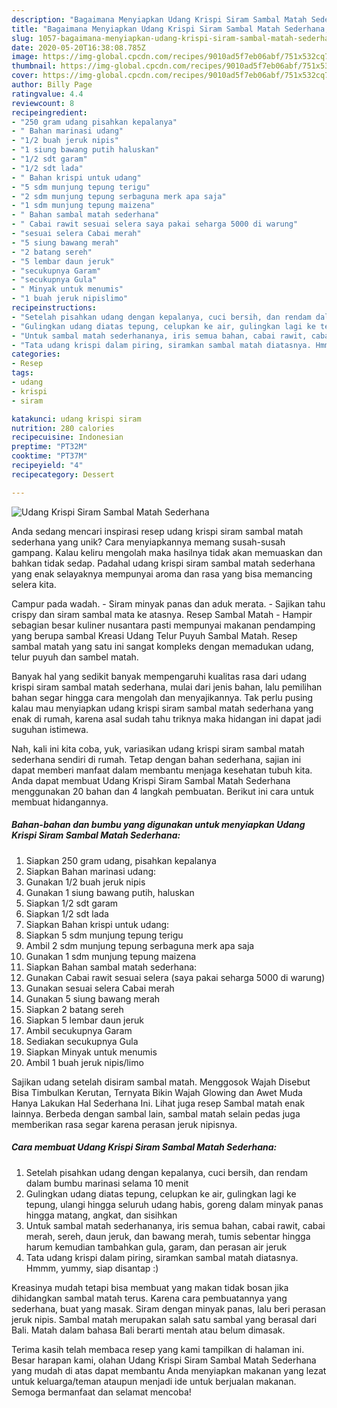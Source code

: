 ```yaml
---
description: "Bagaimana Menyiapkan Udang Krispi Siram Sambal Matah Sederhana, Bisa Manjain Lidah"
title: "Bagaimana Menyiapkan Udang Krispi Siram Sambal Matah Sederhana, Bisa Manjain Lidah"
slug: 1057-bagaimana-menyiapkan-udang-krispi-siram-sambal-matah-sederhana-bisa-manjain-lidah
date: 2020-05-20T16:38:08.785Z
image: https://img-global.cpcdn.com/recipes/9010ad5f7eb06abf/751x532cq70/udang-krispi-siram-sambal-matah-sederhana-foto-resep-utama.jpg
thumbnail: https://img-global.cpcdn.com/recipes/9010ad5f7eb06abf/751x532cq70/udang-krispi-siram-sambal-matah-sederhana-foto-resep-utama.jpg
cover: https://img-global.cpcdn.com/recipes/9010ad5f7eb06abf/751x532cq70/udang-krispi-siram-sambal-matah-sederhana-foto-resep-utama.jpg
author: Billy Page
ratingvalue: 4.4
reviewcount: 8
recipeingredient:
- "250 gram udang pisahkan kepalanya"
- " Bahan marinasi udang"
- "1/2 buah jeruk nipis"
- "1 siung bawang putih haluskan"
- "1/2 sdt garam"
- "1/2 sdt lada"
- " Bahan krispi untuk udang"
- "5 sdm munjung tepung terigu"
- "2 sdm munjung tepung serbaguna merk apa saja"
- "1 sdm munjung tepung maizena"
- " Bahan sambal matah sederhana"
- " Cabai rawit sesuai selera saya pakai seharga 5000 di warung"
- "sesuai selera Cabai merah"
- "5 siung bawang merah"
- "2 batang sereh"
- "5 lembar daun jeruk"
- "secukupnya Garam"
- "secukupnya Gula"
- " Minyak untuk menumis"
- "1 buah jeruk nipislimo"
recipeinstructions:
- "Setelah pisahkan udang dengan kepalanya, cuci bersih, dan rendam dalam bumbu marinasi selama 10 menit"
- "Gulingkan udang diatas tepung, celupkan ke air, gulingkan lagi ke tepung, ulangi hingga seluruh udang habis, goreng dalam minyak panas hingga matang, angkat, dan sisihkan"
- "Untuk sambal matah sederhananya, iris semua bahan, cabai rawit, cabai merah, sereh, daun jeruk, dan bawang merah, tumis sebentar hingga harum kemudian tambahkan gula, garam, dan perasan air jeruk"
- "Tata udang krispi dalam piring, siramkan sambal matah diatasnya. Hmmm, yummy, siap disantap :)"
categories:
- Resep
tags:
- udang
- krispi
- siram

katakunci: udang krispi siram 
nutrition: 280 calories
recipecuisine: Indonesian
preptime: "PT32M"
cooktime: "PT37M"
recipeyield: "4"
recipecategory: Dessert

---
```



![Udang Krispi Siram Sambal Matah Sederhana](https://img-global.cpcdn.com/recipes/9010ad5f7eb06abf/751x532cq70/udang-krispi-siram-sambal-matah-sederhana-foto-resep-utama.jpg)

Anda sedang mencari inspirasi resep udang krispi siram sambal matah sederhana yang unik? Cara menyiapkannya memang susah-susah gampang. Kalau keliru mengolah maka hasilnya tidak akan memuaskan dan bahkan tidak sedap. Padahal udang krispi siram sambal matah sederhana yang enak selayaknya mempunyai aroma dan rasa yang bisa memancing selera kita.

Campur pada wadah. - Siram minyak panas dan aduk merata. - Sajikan tahu crispy dan siram sambal mata ke atasnya. Resep Sambal Matah - Hampir sebagian besar kuliner nusantara pasti mempunyai makanan pendamping yang berupa sambal Kreasi Udang Telur Puyuh Sambal Matah. Resep sambal matah yang satu ini sangat kompleks dengan memadukan udang, telur puyuh dan sambel matah.

Banyak hal yang sedikit banyak mempengaruhi kualitas rasa dari udang krispi siram sambal matah sederhana, mulai dari jenis bahan, lalu pemilihan bahan segar hingga cara mengolah dan menyajikannya. Tak perlu pusing kalau mau menyiapkan udang krispi siram sambal matah sederhana yang enak di rumah, karena asal sudah tahu triknya maka hidangan ini dapat jadi suguhan istimewa.


Nah, kali ini kita coba, yuk, variasikan udang krispi siram sambal matah sederhana sendiri di rumah. Tetap dengan bahan sederhana, sajian ini dapat memberi manfaat dalam membantu menjaga kesehatan tubuh kita. Anda dapat membuat Udang Krispi Siram Sambal Matah Sederhana menggunakan 20 bahan dan 4 langkah pembuatan. Berikut ini cara untuk membuat hidangannya.

<!--inarticleads1-->

##### Bahan-bahan dan bumbu yang digunakan untuk menyiapkan Udang Krispi Siram Sambal Matah Sederhana:

1. Siapkan 250 gram udang, pisahkan kepalanya
1. Siapkan  Bahan marinasi udang:
1. Gunakan 1/2 buah jeruk nipis
1. Gunakan 1 siung bawang putih, haluskan
1. Siapkan 1/2 sdt garam
1. Siapkan 1/2 sdt lada
1. Siapkan  Bahan krispi untuk udang:
1. Siapkan 5 sdm munjung tepung terigu
1. Ambil 2 sdm munjung tepung serbaguna merk apa saja
1. Gunakan 1 sdm munjung tepung maizena
1. Siapkan  Bahan sambal matah sederhana:
1. Gunakan  Cabai rawit sesuai selera (saya pakai seharga 5000 di warung)
1. Gunakan sesuai selera Cabai merah
1. Gunakan 5 siung bawang merah
1. Siapkan 2 batang sereh
1. Siapkan 5 lembar daun jeruk
1. Ambil secukupnya Garam
1. Sediakan secukupnya Gula
1. Siapkan  Minyak untuk menumis
1. Ambil 1 buah jeruk nipis/limo


Sajikan udang setelah disiram sambal matah. Menggosok Wajah Disebut Bisa Timbulkan Kerutan, Ternyata Bikin Wajah Glowing dan Awet Muda Hanya Lakukan Hal Sederhana Ini. Lihat juga resep Sambal matah enak lainnya. Berbeda dengan sambal lain, sambal matah selain pedas juga memberikan rasa segar karena perasan jeruk nipisnya. 

<!--inarticleads2-->

##### Cara membuat Udang Krispi Siram Sambal Matah Sederhana:

1. Setelah pisahkan udang dengan kepalanya, cuci bersih, dan rendam dalam bumbu marinasi selama 10 menit
1. Gulingkan udang diatas tepung, celupkan ke air, gulingkan lagi ke tepung, ulangi hingga seluruh udang habis, goreng dalam minyak panas hingga matang, angkat, dan sisihkan
1. Untuk sambal matah sederhananya, iris semua bahan, cabai rawit, cabai merah, sereh, daun jeruk, dan bawang merah, tumis sebentar hingga harum kemudian tambahkan gula, garam, dan perasan air jeruk
1. Tata udang krispi dalam piring, siramkan sambal matah diatasnya. Hmmm, yummy, siap disantap :)


Kreasinya mudah tetapi bisa membuat yang makan tidak bosan jika dihidangkan sambal matah terus. Karena cara pembuatannya yang sederhana, buat yang masak. Siram dengan minyak panas, lalu beri perasan jeruk nipis. Sambal matah merupakan salah satu sambal yang berasal dari Bali. Matah dalam bahasa Bali berarti mentah atau belum dimasak. 

Terima kasih telah membaca resep yang kami tampilkan di halaman ini. Besar harapan kami, olahan Udang Krispi Siram Sambal Matah Sederhana yang mudah di atas dapat membantu Anda menyiapkan makanan yang lezat untuk keluarga/teman ataupun menjadi ide untuk berjualan makanan. Semoga bermanfaat dan selamat mencoba!
